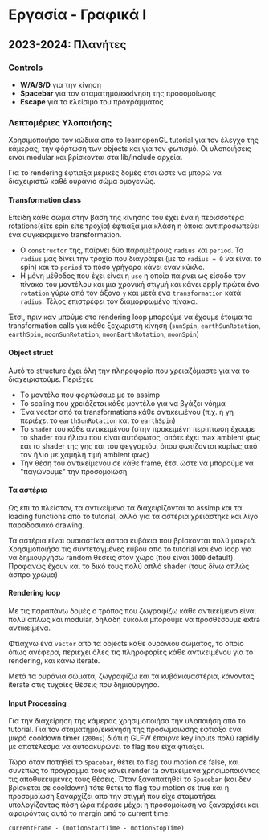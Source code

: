 # Εργασία - Γραφικά Ι

## 2023-2024: Πλανήτες

### Controls
* **W/A/S/D** για την κίνηση 
* **Spacebar** για τον σταματημό/εκκίνηση της προσομοίωσης 
* **Escape** για το κλείσιμο του προγράμματος

### Λεπτομέριες Υλοποιήσης

Χρησιμοποιήσα τον κώδικα απο το learnopenGL tutorial για τον έλεγχο της κάμερας, την φόρτωση των objects και για τον φωτισμό. 
Οι υλοποιήσεις ειναι modular και βρίσκονται στα lib/include αρχεία. 

Για το rendering έφτιαξα μερικές δομές έτσι ώστε να μπορώ να διαχειριστώ καθέ ουράνιο σώμα ομογενώς.

#### Transformation class
Επείδη κάθε σώμα στην βάση της κίνησης του έχει ένα ή περισσότερα rotations(είτε spin είτε τροχία) έφτιαξα μια κλάση η όποια αντιπροσωπεύει ένα συγκεκριμένο transformation. 
- O `constructor` της, παίρνει δύο παραμέτρους `radius` και `period`. Το `radius` μας δίνει την τροχία που διαγράφει (με το `radius = 0` να είναι το spin) και το `period` το πόσο γρήγορα κάνει εναν κύκλο.
- H μόνη μέθοδος που έχει είναι η `use` η οποία παίρνει ως είσοδο τον πίνακα του μοντέλου και μια χρονική στιγμή και κάνει apply πρώτα ένα `rotation` γύρω από τον άξονα `y` και μετά ενα `transformation` κατά `radius`. Τέλος επιστρέφει τον διαμορφωμένο πίνακα. 

Έτσι, πριν καν μπούμε στο rendering loop μπορούμε να έχουμε έτοιμα τα transformation calls για κάθε ξεχωριστή κίνηση (`sunSpin`, `earthSunRotation`, `earthSpin`, `moonSunRotation`, `moonEarthRotation`, `moonSpin`)

#### Object struct
Αυτό το structure έχει όλη την πληροφορία που χρειαζόμαστε για να το διαχειριστούμε. Περιέχει:
* Tο μοντέλο που φορτώσαμε με το assimp
* To scaling που χρειάζεται κάθε μοντέλο για να βγάζει νόημα
* Ένα vector από τα transformations κάθε αντικειμένου (π.χ. η γη περιέχει το `earthSunRotation` και τo `earthSpin`)
* Το `shader` του κάθε αντικειμένου (στην προκειμένη περίπτωση έχουμε το shader του ήλιου που είναι αυτόφωτος, οπότε έχει max ambient φως και το shader της γης και του φεγγαριόυ, όπου φωτίζονται κυρίως από τον ήλιο με χαμηλή τιμή ambient φως)
* Την θέση του αντικείμενου σε κάθε frame, έτσι ώστε να μπορούμε να "παγώνουμε" την προσομοιώση



#### Τα αστέρια 
Ως επι το πλείστον, τα αντικείμενα τα διαχειρίζονται το assimp και τα loading functions απο το tutorial, αλλά για τα αστέρια χρειάστηκε και λίγο παραδοσιακό drawing. 

Τα αστέρια είναι ουσιαστίκα άσπρα κυβάκια που βρίσκονται πολύ μακριά. 
Χρησιμοποιήσα τις συντεταγμένες κύβου απο το tutorial και ένα loop για να δημιουργήσω random θέσεις στον χώρο (που είναι `1000` default). Προφανώς έχουν και το δικό τους πολύ απλό shader (τους δίνω απλώς άσπρο χρώμα)

#### Rendering loop 
Με τις παραπάνω δομές ο τρόπος που ζωγραφίζω κάθε αντικείμενο είναι πολύ απλως και modular, δηλαδή εύκολα μπορούμε να προσθέσουμε extra αντικείμενα. 

Φτίαχνω ένα `vector` από τα objects κάθε ουράνιου σώματος, το οποίο όπως ανέφερα, περιέχει όλες τις πληροφορίες κάθε αντικειμένου για το rendering, και κάνω iterate. 

Μετά τα ουράνια σώματα, ζωγραφίζω και τα κυβάκια/αστέρια, κάνοντας iterate στις τυχαίες θέσεις που δημιούργησα. 

#### Input Processing 
Για την διαχείρηση της κάμερας χρησιμοποιήσα την υλοποιήση από το tutorial. 
Για τον σταματημό/εκκίνηση της προσωμοιώσης έφτιαξα ενα μικρό cooldown timer (`200ms`) διότι η GLFW έπαιρνε key inputs πολύ rapidly με αποτέλεσμα να αυτοακυρώνει το flag που είχα φτιάξει. 

Τώρα όταν πατηθεί το `Spacebar`, θέτει το flag του motion σε false, και συνεπώς το πρόγραμμα τους κάνει render ta αντικείμενα χρησιμοποιόντας τις αποθυκευμένες τους θέσεις. 
Όταν ξαναπατηθεί το `Spacebar` (και δεν βρίσκεται σε cooldown) τότε θέτει το flag του motion σε true και η προσομοίωση ξαναρχίζει απο την στιγμή που είχε σταματήσει υπολογίζοντας πόση ώρα πέρασε μέχρι η προσομοίωση να ξαναρχίσει και αφαιρόντας αυτό το margin από το current time: 

    currentFrame - (motionStartTime - motionStopTime)
